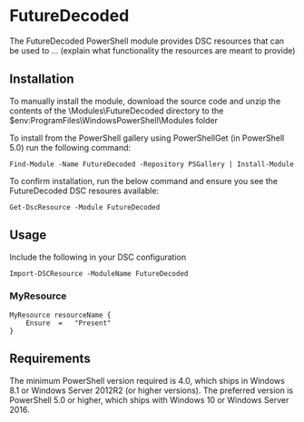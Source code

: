 # FutureDecoded

The FutureDecoded PowerShell module provides
DSC resources that can be used to ... (explain what functionality the resources are meant to provide)

## Installation

To manually install the module, download the source code and unzip the contents
of the \Modules\FutureDecoded directory to the
$env:ProgramFiles\WindowsPowerShell\Modules folder

To install from the PowerShell gallery using PowerShellGet (in PowerShell 5.0)
run the following command:

    Find-Module -Name FutureDecoded -Repository PSGallery | Install-Module

To confirm installation, run the below command and ensure you see the
FutureDecoded DSC resoures available:

    Get-DscResource -Module FutureDecoded

## Usage

Include the following in your DSC configuration

    Import-DSCResource -ModuleName FutureDecoded

### MyResource

    MyResource resourceName {
        Ensure  =   "Present"
    }


## Requirements

The minimum PowerShell version required is 4.0, which ships in Windows 8.1
or Windows Server 2012R2 (or higher versions). The preferred version is
PowerShell 5.0 or higher, which ships with Windows 10 or Windows Server 2016.

